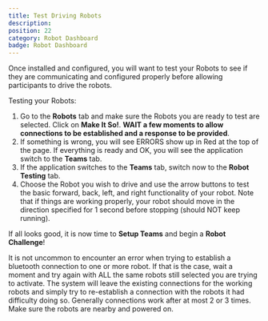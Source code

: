 ```yaml
---
title: Test Driving Robots
description:
position: 22
category: Robot Dashboard
badge: Robot Dashboard
---
```


Once installed and configured, you will want to test your Robots to see if they are communicating and configured properly before allowing participants to drive the robots.

Testing your Robots:

1. Go to the **Robots** tab and make sure the Robots you are ready to test are selected. Click on **Make It So!**. **WAIT a few moments to allow connections to be established and a response to be provided**.
2. If something is wrong, you will see ERRORS show up in Red at the top of the page. If everything is ready and OK, you will see the application switch to the **Teams** tab.
3. If the application switches to the **Teams** tab, switch now to the **Robot Testing** tab.
4. Choose the Robot you wish to drive and use the arrow buttons to test the basic forward, back, left, and right functionality of your robot. Note that if things are working properly, your robot should move in the direction specified for 1 second before stopping (should NOT keep running).

If all looks good, it is now time to **Setup Teams** and begin a **Robot Challenge**!

<alert type="info">
It is not uncommon to encounter an error when trying to establish a bluetooth connection to one or more robot. If that is the case, wait a moment and try again with ALL the same robots still selected you are trying to activate. The system will leave the existing connections for the working robots and simply try to re-establish a connection with the robots it had difficulty doing so. Generally connections work after at most 2 or 3 times. Make sure the robots are nearby and powered on.
</alert>

